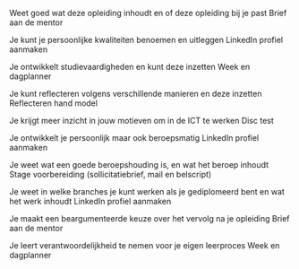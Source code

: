Weet goed wat deze opleiding inhoudt en of deze opleiding bij je past
Brief aan de mentor

Je kunt je persoonlijke kwaliteiten benoemen en uitleggen
LinkedIn profiel aanmaken

Je ontwikkelt studievaardigheden en kunt deze inzetten
Week en dagplanner

Je kunt reflecteren volgens verschillende manieren en deze inzetten
Reflecteren hand model

Je krijgt meer inzicht in jouw motieven om in de ICT te werken
Disc test

Je ontwikkelt je persoonlijk maar ook beroepsmatig
LinkedIn profiel aanmaken


Je weet wat een goede beroepshouding is, en wat het beroep inhoudt
Stage voorbereiding (sollicitatiebrief, mail en belscript)

Je weet in welke branches je kunt werken als je gediplomeerd bent en wat het werk inhoudt
LinkedIn profiel aanmaken

Je maakt een beargumenteerde keuze over het vervolg na je opleiding
Brief aan de mentor

Je leert verantwoordelijkheid te nemen voor je eigen leerproces
Week en dagplanner
